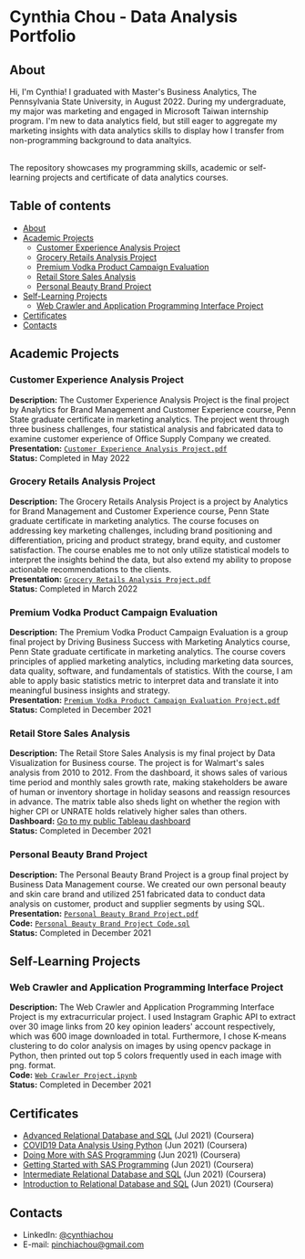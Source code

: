 # Cynthia Chou - Data Analysis Portfolio 

## About

Hi, I'm Cynthia! I graduated with Master's Business Analytics, The Pennsylvania State University, in August 2022. During my undergraduate, my major was marketing and engaged in Microsoft Taiwan internship program. I'm new to data analytics field, but still eager to aggregate my marketing insights with data analytics skills to display how I transfer from non-programming background to data analtyics. 

<br>
The repository showcases my programming skills, academic or self-learning projects and certificate of data analytics courses.  
<br>
  

## Table of contents
- [About](#about)
- [Academic Projects](#academic-projects)  
	+ [Customer Experience Analysis Project](#customer-experience-analysis-project)
	+ [Grocery Retails Analysis Project](#grocery-retails-analysis-project)
	+ [Premium Vodka Product Campaign Evaluation](#premium-vodka-product-campaign-evaluation)
	+ [Retail Store Sales Analysis](#retail-store-sales-analysis)
	+ [Personal Beauty Brand Project](#personal-beauty-brand-project)
- [Self-Learning Projects](#self-learning-projects)  
	+ [Web Crawler and Application Programming Interface Project](#web-crawler-and-application-programming-interface-project)
- [Certificates](#certificates)
- [Contacts](#contacts)


## Academic Projects

### Customer Experience Analysis Project 
**Description:** The Customer Experience Analysis Project is the final project by Analytics for Brand Management and Customer Experience course, Penn State graduate certificate in marketing analytics. The project went through three business challenges, four statistical analysis and fabricated data to examine customer experience of Office Supply Company we created.  
**Presentation:** [`Customer Experience Analysis Project.pdf`](https://github.com/pinchia1014/data-analytics-project/blob/eb19187047b3d92bfadcb4c55f399476c1a0b1d0/Customer%20Experience%20Analysis%20Project.pdf)<br>
**Status:** Completed in May 2022

### Grocery Retails Analysis Project 
**Description:** The Grocery Retails Analysis Project is a project by Analytics for Brand Management and Customer Experience course, Penn State graduate certificate in marketing analytics. The course focuses on addressing key marketing challenges, including brand positioning and differentiation, pricing and product strategy, brand equity, and customer satisfaction. The course enables me to not only utilize statistical models to interpret the insights behind the data, but also extend my ability to propose actionable recommendations to the clients.  
**Presentation:** [`Grocery Retails Analysis Project.pdf`](https://github.com/pinchia1014/data-analytics-project/blob/3de51f5df1e777cb5a51d606e075aee520f4892a/Grocery%20Retails%20Analysis%20Project.pdf)<br>
**Status:** Completed in March 2022

### Premium Vodka Product Campaign Evaluation 
**Description:** The Premium Vodka Product Campaign Evaluation is a group final project by Driving Business Success with Marketing Analytics course, Penn State graduate certificate in marketing analytics. The course covers principles of applied marketing analytics, including marketing data sources, data quality, software, and fundamentals of statistics. With the course, I am able to apply basic statistics metric to interpret data and translate it into meaningful business insights and strategy.  
**Presentation:** [`Premium Vodka Product Campaign Evaluation Project.pdf`](https://github.com/pinchia1014/data-analytics-project/blob/2a84a5e2714379823070772111bca5a67c59c208/Vodka%20Product%20Campaign%20Project.pdf) <br>
**Status:** Completed in December 2021    

### Retail Store Sales Analysis
**Description:** The Retail Store Sales Analysis is my final project by Data Visualization for Business course. The project is for Walmart's sales analysis from 2010 to 2012. From the dashboard, it shows sales of various time period and monthly sales growth rate, making stakeholders be aware of human or inventory shortage in holiday seasons and reassign resources in advance. The matrix table also sheds light on whether the region with higher CPI or UNRATE holds relatively higher sales than others.<br>
**Dashboard:** [Go to my public Tableau dashboard](https://public.tableau.com/views/BAN831/Dashboard1?:language=zh-TW&:display_count=n&:origin=viz_share_link)  
**Status:** Completed in December 2021

### Personal Beauty Brand Project
**Description:** The Personal Beauty Brand Project is a group final project by Business Data Management course. We created our own personal beauty and skin care brand and utilized 251 fabricated data to conduct data analysis on customer, product and supplier segments by using SQL.<br>
**Presentation:** [`Personal Beauty Brand Project.pdf`](https://github.com/pinchia1014/data-analytics-project/blob/2a84a5e2714379823070772111bca5a67c59c208/Personal%20Beauty%20Brand%20Project.pdf)<br>
**Code:** [`Personal Beauty Brand Project Code.sql`](https://github.com/pinchia1014/data-analytics-project/blob/eddd25b5d7d0c7817508bfd47164a6678ab1b326/Personal%20Beauty%20Brand%20Project%20Code.sql)<br> 
**Status:** Completed in December 2021


## Self-Learning Projects

### Web Crawler and Application Programming Interface Project
**Description:** The Web Crawler and Application Programming Interface Project is my extracurricular project. I used Instagram Graphic API to extract over 30 image links from 20 key opinion leaders' account respectively, which was 600 image downloaded in total. Furthermore, I chose K-means clustering to do color analysis on images by using opencv package in Python, then printed out top 5 colors frequently used in each image with png. format.<br>
**Code:** [`Web Crawler Project.ipynb`](https://github.com/pinchia1014/data-analytics-project/blob/ca47242f1ae5875e24db3ea8bddd9f620d9ed572/Web%20Crawler%20Project.ipynb)<br> 
**Status:** Completed in December 2021

## Certificates
- [Advanced Relational Database and SQL](https://www.coursera.org/account/accomplishments/certificate/UAK8FXENCQEB) (Jul 2021) (Coursera)
- [COVID19 Data Analysis Using Python](https://www.coursera.org/account/accomplishments/certificate/MVMG8EKDM73J) (Jun 2021) (Coursera)
- [Doing More with SAS Programming](https://www.coursera.org/account/accomplishments/certificate/4QS5XTZVED2D) (Jun 2021) (Coursera)
- [Getting Started with SAS Programming](https://www.coursera.org/account/accomplishments/certificate/QHV92KF7BYLM) (Jun 2021) (Coursera)
- [Intermediate Relational Database and SQL](https://www.coursera.org/account/accomplishments/certificate/FTK4DWEQLJ88) (Jun 2021) (Coursera)
- [Introduction to Relational Database and SQL](https://www.coursera.org/account/accomplishments/certificate/AA38PSU4CVQC) (Jun 2021) (Coursera)


## Contacts
- LinkedIn: [@cynthiachou](https://www.linkedin.com/in/cynthia-chou-5a01a617a/)
- E-mail: pinchiachou@gmail.com
